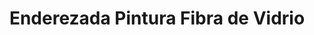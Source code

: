 ---
title: "Enderezada Pintura Fibra de Vidrio"
url: /quito/enderezada-pintura-fibra-de-vidrio/
shop: piezas de automóviles
---